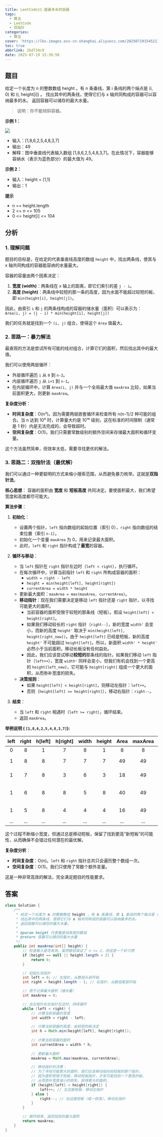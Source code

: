 ```yaml
---
title: LeetCode11-盛最多水的容器
tags:
  - 算法
  - LeetCode
  - 双指针
categories:
  - 算法
cover: 'https://lbs-images.oss-cn-shanghai.aliyuncs.com/20250719154521782.png'
toc: true
abbrlink: 2bd734c9
date: 2025-07-19 15:39:50
---
```


## 题目

给定一个长度为 n 的整数数组 height 。有 n 条垂线，第 i 条线的两个端点是 (i, 0) 和 (i, height[i]) 。
找出其中的两条线，使得它们与 x 轴共同构成的容器可以容纳最多的水。
返回容器可以储存的最大水量。

> 说明：你不能倾斜容器。

**示例 1：**

![](https://lbs-images.oss-cn-shanghai.aliyuncs.com/20250719153752878.png)

- 输入：[1,8,6,2,5,4,8,3,7]
- 输出：49
- 解释：图中垂直线代表输入数组 [1,8,6,2,5,4,8,3,7]。在此情况下，容器能够容纳水（表示为蓝色部分）的最大值为 49。

**示例 2：**

- 输入：height = [1,1]
- 输出：1

**提示**

- n == height.length
- 2 <= n <= 105
- 0 <= height[i] <= 104

## 分析

### 1. 理解问题

题目的目标是，在给定的代表垂直线高度的数组 `height` 中，找出两条线，使其与 x 轴共同构成的容器能容纳的水量最大。

容器的容量由两个因素决定：
1.  **宽度 (width)**：两条线在 x 轴上的距离，即它们索引的差 `j - i`。
2.  **高度 (height)**：两条线中较短的那一条的高度，因为水面不能超过较短的板，即 `min(height[i], height[j])`。

因此，由索引 `i` 和 `j` 的两条线构成的容器的储水量（面积）可以表示为：
`Area(i, j) = (j - i) * min(height[i], height[j])`

我们的任务就是找到一个 `(i, j)` 组合，使得这个 `Area` 值最大。

### 2. 思路一：暴力解法

最直观的方法是尝试所有可能的线对组合，计算它们的面积，然后找出其中的最大值。

我们可以使用两层循环：
- 外层循环遍历 `i` 从 `0` 到 `n-2`。
- 内层循环遍历 `j` 从 `i+1` 到 `n-1`。
- 在内层循环中，计算 `Area(i, j)` 并与一个全局最大值 `maxArea` 比较，如果当前面积更大，则更新 `maxArea`。

**复杂度分析**：
- **时间复杂度**：O(n²)。因为需要两层嵌套循环来检查所有 n(n-1)/2 种可能的组合。当 n 达到 10⁵ 时，计算量大约是 10¹⁰ 级别，这在标准的时间限制（通常是 1 秒）内是无法完成的，会导致超时。
- **空间复杂度**：O(1)。我们只需要常数级别的额外空间来存储最大面积和循环变量。

这个方法虽然简单，但效率太低，需要寻找更优的解法。

### 3. 思路二：双指针法（最优解）

我们可以通过一种更聪明的方式来缩小搜索范围，从而避免暴力枚举。这就是**双指针法**。

**核心思想**：
容器的面积由 **宽度** 和 **短板高度** 共同决定。要使面积最大，我们希望宽度和高度都尽可能大。

**算法步骤**：

1.  **初始化**：
    -   设置两个指针，`left` 指向数组的起始位置（索引 0），`right` 指向数组的结束位置（索引 `n-1`）。
    -   初始化一个变量 `maxArea` 为 0，用来记录最大面积。
    -   此时，`left` 和 `right` 指针构成了**最宽**的容器。

2.  **循环与移动**：
    -   当 `left` 指针在 `right` 指针左边时（`left < right`），执行循环。
    -   在每次循环中，计算当前指针 `left` 和 `right` 所构成容器的面积：
        -   `width = right - left`
        -   `height = min(height[left], height[right])`
        -   `currentArea = width * height`
    -   更新最大面积：`maxArea = max(maxArea, currentArea)`。
    -   **移动指针**：现在我们需要决定是移动 `left` 指针还是 `right` 指针，以寻找可能更大的面积。
        -   当前容器的面积受限于较短的那条线（短板）。假设 `height[left] < height[right]`。
        -   如果我们移动较长的 `right` 指针（`right--`），新的宽度 `width'` 会变小，而新的高度 `height'` 取决于 `min(height[left], height[right_new])`。由于 `height[left]` 已经是短板，新的高度 `height'` 不可能超过 `height[left]`。所以，新面积 `width' * height'` 必然小于当前面积。移动长板没有任何益处。
        -   因此，我们应该尝试移动**较短的**那条线的指针。如果我们移动 `left` 指针（`left++`），宽度 `width'` 同样会变小，但我们有机会找到一个更高的 `height[left_new]`，它可能与 `height[right]` 组成一个更大的面积，从而弥补宽度的损失。
    -   **决策规则**：
        -   如果 `height[left] < height[right]`，则移动左指针：`left++`。
        -   否则（`height[left] >= height[right]`），移动右指针：`right--`。

3.  **结束**：
    -   当 `left` 和 `right` 相遇时（`left >= right`），循环结束。
    -   返回 `maxArea`。

**举例说明 (
`[1,8,6,2,5,4,8,3,7]`):**

| left | right | h[left] | h[right] | width | height | Area | maxArea | 移动 |
|:----:|:-----:|:-------:|:--------:|:-----:|:------:|:----:|:-------:|:----:|
| 0    | 8     | 1       | 7        | 8     | 1      | 8    | 8       | left++ |
| 1    | 8     | 8       | 7        | 7     | 7      | 49   | 49      | right-- |
| 1    | 7     | 8       | 3        | 6     | 3      | 18   | 49      | right-- |
| 1    | 6     | 8       | 8        | 5     | 8      | 40   | 49      | right-- (或 left++) |
| 1    | 5     | 8       | 4        | 4     | 4      | 16   | 49      | right-- |
| ...  | ...   | ...     | ...      | ...   | ...    | ...  | ...     | ...  |

这个过程不断缩小宽度，但通过总是移动短板，保留了找到更高“新短板”的可能性，从而确保不会错过任何潜在的最优解。

**复杂度分析**：
- **时间复杂度**：O(n)。`left` 和 `right` 指针总共只会遍历整个数组一次。
- **空间复杂度**：O(1)。我们只使用了常数个额外变量。

这是一种非常高效的解法，完全满足题目的性能要求。

## 答案

```java
class Solution {
    /**
     * 给定一个长度为 n 的整数数组 height 。有 n 条垂线，第 i 条线的两个端点是 (i, 0) 和 (i, height[i]) 。
     * 找出其中的两条线，使得它们与 x 轴共同构成的容器可以容纳最多的水。
     * 返回容器可以储存的最大水量。
     *
     * @param height 代表垂直线高度的数组
     * @return 容器可以储存的最大水量
     */
    public int maxArea(int[] height) {
        // 检查输入是否有效，虽然题目保证了 n >= 2，但这是一个好习惯
        if (height == null || height.length < 2) {
            return 0;
        }

        // 初始化双指针
        int left = 0; // 左指针，从数组头部开始
        int right = height.length - 1; // 右指针，从数组尾部开始

        // 用于记录最大面积（储水量）
        int maxArea = 0;

        // 当左指针在右指针左边时，持续循环
        while (left < right) {
            // 计算当前容器的宽度
            int width = right - left;

            // 计算当前容器的高度，由较短的板决定
            int h = Math.min(height[left], height[right]);
          
            // 计算当前容器的面积
            int currentArea = width * h;
          
            // 更新最大面积
            maxArea = Math.max(maxArea, currentArea);

            // 移动指针的决策：
            // 为了寻找可能更大的面积，我们应该移动指向较短板的那个指针。
            // 因为面积受限于短板，移动短板指针，才有可能找到一个更高的板，
            // 从而弥补宽度减小的损失，获得更大的面积。
            if (height[left] < height[right]) {
                left++; // 左边是短板，移动左指针
            } else {
                right--; // 右边是短板（或一样高），移动右指针
            }
        }

        // 循环结束，返回找到的最大面积
        return maxArea;
    }
}
```
